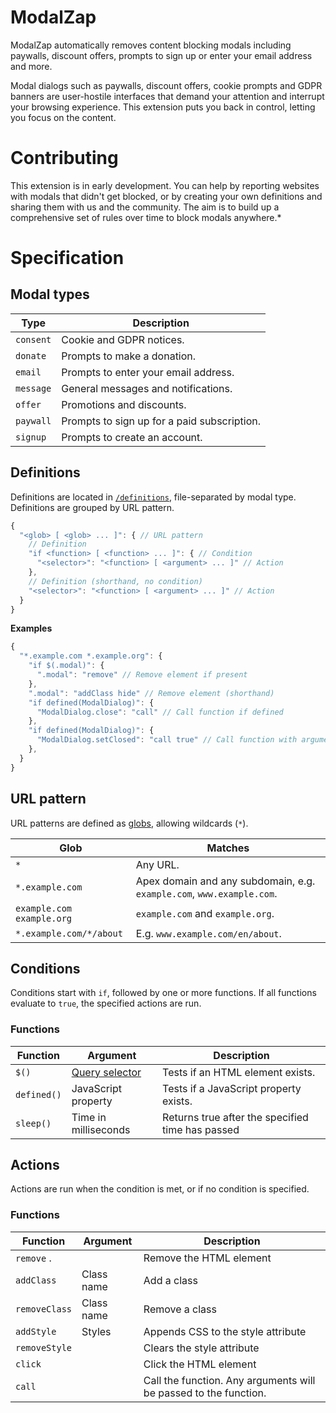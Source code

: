 # ModalZap

ModalZap automatically removes content blocking modals including paywalls, 
discount offers, prompts to sign up or enter your email address and more.

Modal dialogs such as paywalls, discount offers, cookie prompts and GDPR 
banners are user-hostile interfaces that demand your attention and interrupt
your browsing experience. This extension puts you back in control, letting you
focus on the content.

# Contributing

This extension is in early development. You can help by reporting
websites with modals that didn't get blocked, or by creating your own
definitions and sharing them with us and the community. The aim is to build up
a comprehensive set of rules over time to block modals anywhere.*

# Specification


## Modal types

| Type       | Description  |
|------------|--------------|
| `consent`  | Cookie and GDPR notices.
| `donate`   | Prompts to make a donation.
| `email`    | Prompts to enter your email address.
| `message`  | General messages and notifications.
| `offer`    | Promotions and discounts.
| `paywall`  | Prompts to sign up for a paid subscription.
| `signup`   | Prompts to create an account.

## Definitions

Definitions are located in [`/definitions`](/definitions), file-separated by modal type. Definitions are grouped by URL pattern.
```javascript
{
  "<glob> [ <glob> ... ]": { // URL pattern
    // Definition
    "if <function> [ <function> ... ]": { // Condition
      "<selector>": "<function> [ <argument> ... ]" // Action
    },
    // Definition (shorthand, no condition)
    "<selector>": "<function> [ <argument> ... ]" // Action
  }
}
```
**Examples**
```javascript
{
  "*.example.com *.example.org": {
    "if $(.modal)": {
      ".modal": "remove" // Remove element if present
    },
    ".modal": "addClass hide" // Remove element (shorthand)
    "if defined(ModalDialog)": {
      "ModalDialog.close": "call" // Call function if defined
    },
    "if defined(ModalDialog)": {
      "ModalDialog.setClosed": "call true" // Call function with arguments
    },      
  }
}
```
## URL pattern

URL patterns are defined as [globs](https://en.wikipedia.org/wiki/Glob_(programming)), allowing wildcards (`*`).

| Glob                      | Matches |
|---------------------------|---------|
| `*`                       | Any URL.
| `*.example.com`           | Apex domain and any subdomain, e.g. `example.com`, `www.example.com`.
| `example.com example.org` | `example.com` and `example.org`.
| `*.example.com/*/about`   | E.g. `www.example.com/en/about`.

## Conditions

Conditions start with `if`, followed by one or more functions. If all functions evaluate to `true`, the specified actions are run.

### Functions

| Function    | Argument             | Description |
|-------------|----------------------|-------------|
| `$()`       | [Query selector](https://developer.mozilla.org/docs/Web/API/Document/querySelector) | Tests if an HTML element exists.
| `defined()` | JavaScript property  | Tests if a JavaScript property exists.
| `sleep()`   | Time in milliseconds | Returns true after the specified time has passed

## Actions

Actions are run when the condition is met, or if no condition is specified.

### Functions
| Function      | Argument   | Description |
|---------------|------------|-------------|
| `remove` .    |            | Remove the HTML element
| `addClass`    | Class name | Add a class
| `removeClass` | Class name | Remove a class
| `addStyle`    | Styles     | Appends CSS to the style attribute
| `removeStyle` |            | Clears the style attribute
| `click`       |            | Click the HTML element
| `call`        |            | Call the function. Any arguments will be passed to the function.
